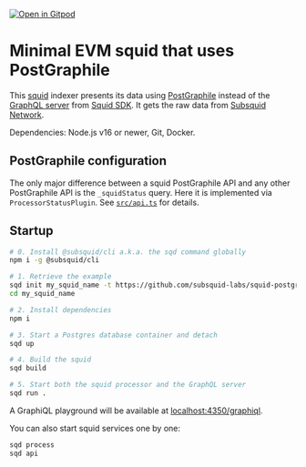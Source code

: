 [![Open in Gitpod](https://gitpod.io/button/open-in-gitpod.svg)](https://github.com/subsquid-labs/squid-postgraphile-example)

# Minimal EVM squid that uses PostGraphile

This [squid](https://docs.subsquid.io/sdk/overview/) indexer presents its data using [PostGraphile](https://www.graphile.org/postgraphile/) instead of the [GraphQL server](https://docs.subsquid.io/sdk/resources/graphql-server/) from [Squid SDK](https://docs.subsquid.io/sdk/). It gets the raw data from [Subsquid Network](https://docs.subsquid.io/subsquid-network).

Dependencies: Node.js v16 or newer, Git, Docker.

## PostGraphile configuration

The only major difference between a squid PostGraphile API and any other PostGraphile API is the `_squidStatus` query. Here it is implemented via `ProcessorStatusPlugin`. See [`src/api.ts`](src/api.ts) for details.

## Startup

```bash
# 0. Install @subsquid/cli a.k.a. the sqd command globally
npm i -g @subsquid/cli

# 1. Retrieve the example
sqd init my_squid_name -t https://github.com/subsquid-labs/squid-postgraphile-example
cd my_squid_name

# 2. Install dependencies
npm i

# 3. Start a Postgres database container and detach
sqd up

# 4. Build the squid
sqd build

# 5. Start both the squid processor and the GraphQL server
sqd run .
```
A GraphiQL playground will be available at [localhost:4350/graphiql](http://localhost:4350/graphiql).

You can also start squid services one by one:
```bash
sqd process
sqd api
```
